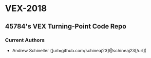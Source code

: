 # VEX-2018
## 45784's VEX Turning-Point Code Repo

### Current Authors
- Andrew Schineller ([url=github.com/schineaj23]@schineaj23[/url])
